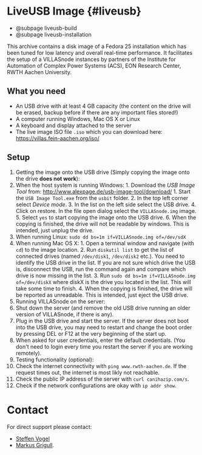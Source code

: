 # LiveUSB Image {#liveusb}

- @subpage liveusb-build
- @subpage liveusb-installation

This archive contains a disk image of a Fedora 25 installation which has been tuned for low latency and overall real-time performance. It facilitates the setup of a VILLASnode instances by partners of the Institute for Automation of Complex Power Systems (ACS), EON Research Center, RWTH Aachen University.

## What you need

 - An USB drive with at least 4 GB capacity (the content on the drive will be erased, backup before if there are any important files stored!)
 - A computer running Windows, Mac OS X or Linux
 - A keyboard and display attached to the server
 - The live image ISO file `.iso` which you can download here: <https://villas.fein-aachen.org/iso/>

## Setup

1. Getting the image onto the USB drive (Simply copying the image onto the drive **does not work**):
  1. When the host system is running Windows:
    1. Download the _USB Image Tool_ from: <http://www.alexpage.de/usb-image-tool/download/>
    1. Start the `USB Image Tool.exe` from the `usbit` folder.
    2. In the top left corner select _Device mode_.
    3. In the list on the left side select the USB drive.
    4. Click on restore. In the file open dialog select the `VILLASnode.img` image.
    5. Select `yes` to start copying the image onto the USB drive.
    6. When the copying is finished, the drive will not be readable by windows. This is intended, just unplug the drive.
  2. When running Linux: `sudo dd bs=1m if=VILLASnode.img of=/dev/sdX`
  3. When running Mac OS X:
    1. Open a terminal window and navigate (with `cd`) to the image location.
    2. Run `diskutil list` to get the list of connected drives (named `/dev/disk1`, `/dev/disk2` etc.). You need to identify the USB drive in the list. If you are not sure which drive the USB is, disconnect the USB, run the command again and compare which drive is now missing in the list.
    3. Run `sudo dd bs=1m if=VILLASnode.img of=/dev/diskX` where diskX is the drive you located in the list. This will take some time to finish.
    4. When the copying is finished, the drive will be reported as unreadable. This is intended, just eject the USB drive.
2. Running VILLASnode on the server:
  1. Shut down the server (and remove the old USB drive running an older version of VILLASnode, if there is any).
  2. Plug in the USB drive and start the server. If the server does not boot into the USB drive, you may need to restart and change the boot order by pressing DEL or F12 at the very beginning of the start up.
  3. When asked for user credentials, enter the default credentials. (You don't need to login every time you restart the server if you are working remotely).
3. Testing functionality (optional):
  1. Check the internet connectivity with `ping www.rwth-aachen.de`. If the request times out, the internet is most likly not reachable.
  2. Check the public IP address of the server with `curl canihazip.com/s`.
  3. Check if the network configurations are okay with `ip addr show`.

# Contact

For direct support please contact:

- [Steffen Vogel](stvogel@eonerc.rwth-aachen.de)
- [Markus Grigull](mrigull@eonerc.rwth-aachen.de).

